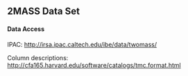 ## 2MASS Data Set

#### Data Access

IPAC: <http://irsa.ipac.caltech.edu/ibe/data/twomass/>  

Column descriptions: <http://cfa165.harvard.edu/software/catalogs/tmc.format.html>


